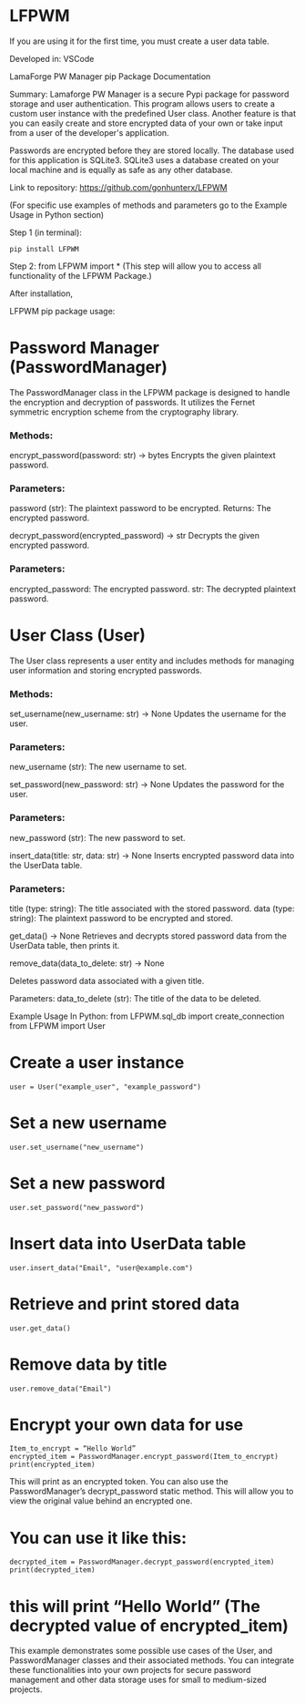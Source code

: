 # LFPWM

If you are using it for the first time, you must create a user data table.

Developed in: VSCode

LamaForge PW Manager pip Package Documentation

Summary:
Lamaforge PW Manager is a secure Pypi package for password storage and user authentication.
This program allows users to create a custom user instance with the predefined User class.
Another feature is that you can easily create and store encrypted data of your own or take input from a user
of the developer's application.

Passwords are encrypted before they are stored locally. The database used for this application is SQLite3.
SQLite3 uses a database created on your local machine and is equally as safe as any other database.

Link to repository: https://github.com/gonhunterx/LFPWM

(For specific use examples of methods and parameters
go to the Example Usage in Python section)

Step 1 (in terminal):

```
pip install LFPWM
```

Step 2: from LFPWM import \*
(This step will allow you to access all functionality of the LFPWM Package.)

After installation,

LFPWM pip package usage:

# Password Manager (PasswordManager)

The PasswordManager class in the LFPWM package is designed to handle the encryption and decryption of passwords. It utilizes the Fernet symmetric encryption scheme from the cryptography library.

### Methods:

encrypt_password(password: str) -> bytes
Encrypts the given plaintext password.

### Parameters:

password (str): The plaintext password to be encrypted.
Returns: The encrypted password.

decrypt_password(encrypted_password) -> str
Decrypts the given encrypted password.

### Parameters:

encrypted_password: The encrypted password.
str: The decrypted plaintext password.

# User Class (User)

The User class represents a user entity and includes methods for managing user information and storing encrypted passwords.

### Methods:

set_username(new_username: str) -> None
Updates the username for the user.

### Parameters:

new_username (str): The new username to set.

set_password(new_password: str) -> None
Updates the password for the user.

### Parameters:

new_password (str): The new password to set.

insert_data(title: str, data: str) -> None
Inserts encrypted password data into the UserData table.

### Parameters:

title (type: string): The title associated with the stored password.
data (type: string): The plaintext password to be encrypted and stored.

get_data() -> None
Retrieves and decrypts stored password data from the UserData table, then prints it.

remove_data(data_to_delete: str) -> None

Deletes password data associated with a given title.

Parameters:
data_to_delete (str): The title of the data to be deleted.

Example Usage
In Python:
from LFPWM.sql_db import create_connection
from LFPWM import User

# Create a user instance

```
user = User("example_user", "example_password")
```

# Set a new username

```
user.set_username("new_username")
```

# Set a new password

```
user.set_password("new_password")
```

# Insert data into UserData table

```
user.insert_data("Email", "user@example.com")
```

# Retrieve and print stored data

```
user.get_data()
```

# Remove data by title

```
user.remove_data("Email")
```

# Encrypt your own data for use

```
Item_to_encrypt = “Hello World”
encrypted_item = PasswordManager.encrypt_password(Item_to_encrypt)
print(encrypted_item)
```

This will print as an encrypted token.
You can also use the PasswordManager’s decrypt_password static method. This will allow you to view the original value behind an encrypted one.

# You can use it like this:

```
decrypted_item = PasswordManager.decrypt_password(encrypted_item)
print(decrypted_item)
```

# this will print “Hello World” (The decrypted value of encrypted_item)

This example demonstrates some possible use cases of the User, and PasswordManager classes and their associated methods.
You can integrate these functionalities into your own projects for secure password management and other data storage uses for small to medium-sized projects.
